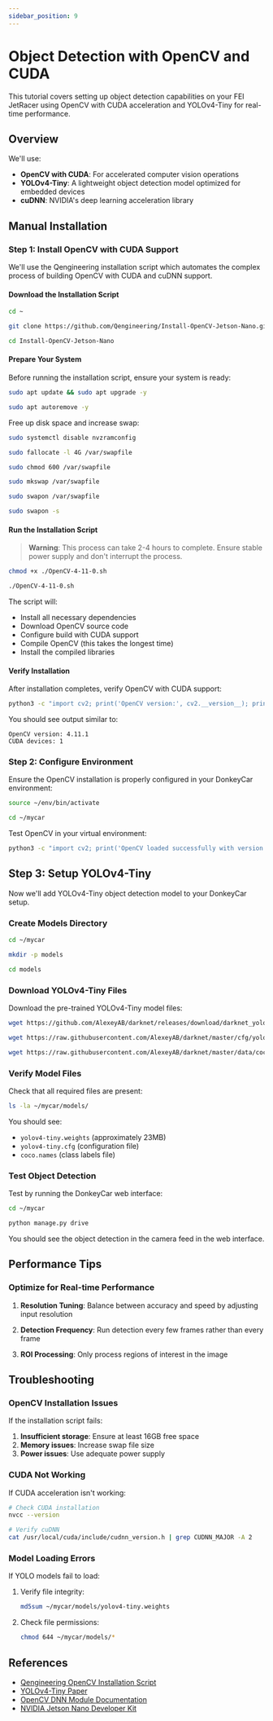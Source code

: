 ```yaml
---
sidebar_position: 9
---
```


# Object Detection with OpenCV and CUDA

This tutorial covers setting up object detection capabilities on your FEI JetRacer using OpenCV with CUDA acceleration and YOLOv4-Tiny for real-time performance.

## Overview

We'll use:

- **OpenCV with CUDA**: For accelerated computer vision operations
- **YOLOv4-Tiny**: A lightweight object detection model optimized for embedded devices
- **cuDNN**: NVIDIA's deep learning acceleration library

## Manual Installation

### Step 1: Install OpenCV with CUDA Support

We'll use the Qengineering installation script which automates the complex process of building OpenCV with CUDA and cuDNN support.

#### Download the Installation Script

```bash
cd ~
```

```bash
git clone https://github.com/Qengineering/Install-OpenCV-Jetson-Nano.git
```

```bash
cd Install-OpenCV-Jetson-Nano
```

#### Prepare Your System

Before running the installation script, ensure your system is ready:

```bash
sudo apt update && sudo apt upgrade -y
```

```bash
sudo apt autoremove -y
```

Free up disk space and increase swap:

```bash
sudo systemctl disable nvzramconfig
```

```bash
sudo fallocate -l 4G /var/swapfile
```

```bash
sudo chmod 600 /var/swapfile
```

```bash
sudo mkswap /var/swapfile
```

```bash
sudo swapon /var/swapfile
```

```bash
sudo swapon -s
```

#### Run the Installation Script

> **Warning**: This process can take 2-4 hours to complete. Ensure stable power supply and don't interrupt the process.

```bash
chmod +x ./OpenCV-4-11-0.sh
```

```bash
./OpenCV-4-11-0.sh
```

The script will:

- Install all necessary dependencies
- Download OpenCV source code
- Configure build with CUDA support
- Compile OpenCV (this takes the longest time)
- Install the compiled libraries

#### Verify Installation

After installation completes, verify OpenCV with CUDA support:

```bash
python3 -c "import cv2; print('OpenCV version:', cv2.__version__); print('CUDA devices:', cv2.cuda.getCudaEnabledDeviceCount())"
```

You should see output similar to:

```
OpenCV version: 4.11.1
CUDA devices: 1
```

### Step 2: Configure Environment

Ensure the OpenCV installation is properly configured in your DonkeyCar environment:

```bash
source ~/env/bin/activate
```

```bash
cd ~/mycar
```

Test OpenCV in your virtual environment:

```bash
python3 -c "import cv2; print('OpenCV loaded successfully with version:', cv2.__version__)"
```

## Step 3: Setup YOLOv4-Tiny

Now we'll add YOLOv4-Tiny object detection model to your DonkeyCar setup.

### Create Models Directory

```bash
cd ~/mycar
```

```bash
mkdir -p models
```

```bash
cd models
```

### Download YOLOv4-Tiny Files

Download the pre-trained YOLOv4-Tiny model files:

```bash
wget https://github.com/AlexeyAB/darknet/releases/download/darknet_yolo_v3_optimal/yolov4-tiny.weights
```

```bash
wget https://raw.githubusercontent.com/AlexeyAB/darknet/master/cfg/yolov4-tiny.cfg
```

```bash
wget https://raw.githubusercontent.com/AlexeyAB/darknet/master/data/coco.names
```

### Verify Model Files

Check that all required files are present:

```bash
ls -la ~/mycar/models/
```

You should see:

- `yolov4-tiny.weights` (approximately 23MB)
- `yolov4-tiny.cfg` (configuration file)
- `coco.names` (class labels file)

### Test Object Detection

Test by running the DonkeyCar web interface:

```bash
cd ~/mycar
```

```bash
python manage.py drive
```

You should see the object detection in the camera feed in the web interface.

## Performance Tips

### Optimize for Real-time Performance

1. **Resolution Tuning**: Balance between accuracy and speed by adjusting input resolution

2. **Detection Frequency**: Run detection every few frames rather than every frame

3. **ROI Processing**: Only process regions of interest in the image

## Troubleshooting

### OpenCV Installation Issues

If the installation script fails:

1. **Insufficient storage**: Ensure at least 16GB free space
2. **Memory issues**: Increase swap file size
3. **Power issues**: Use adequate power supply

### CUDA Not Working

If CUDA acceleration isn't working:

```bash
# Check CUDA installation
nvcc --version
```

```bash
# Verify cuDNN
cat /usr/local/cuda/include/cudnn_version.h | grep CUDNN_MAJOR -A 2
```

### Model Loading Errors

If YOLO models fail to load:

1. Verify file integrity:

   ```bash
   md5sum ~/mycar/models/yolov4-tiny.weights
   ```

2. Check file permissions:
   ```bash
   chmod 644 ~/mycar/models/*
   ```

## References

- [Qengineering OpenCV Installation Script](https://github.com/Qengineering/Install-OpenCV-Jetson-Nano)
- [YOLOv4-Tiny Paper](https://arxiv.org/abs/2004.10934)
- [OpenCV DNN Module Documentation](https://docs.opencv.org/master/d2/d58/tutorial_table_of_content_dnn.html)
- [NVIDIA Jetson Nano Developer Kit](https://developer.nvidia.com/embedded/jetson-nano-developer-kit)
